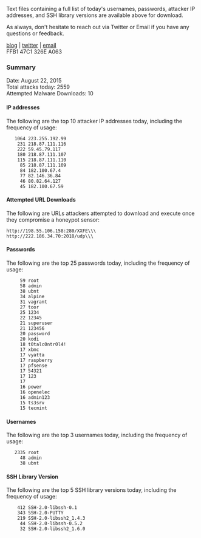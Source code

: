 
Text files containing a full list of today's usernames, passwords, attacker IP addresses, and SSH library versions are available above for download.  

As always, don't hesitate to reach out via Twitter or Email if you have any questions or feedback.  

[blog](http://morris.guru) | [twitter](https://twitter.com/andrew___morris) | [email](mailto:andrew@morris.guru)  
FFB1 47C1 326E A063  

### Summary

Date: August 22, 2015  
Total attacks today: 2559  
Attempted Malware Downloads: 10 

#### IP addresses
The following are the top 10 attacker IP addresses today, including the frequency of usage:
```
   1064 223.255.192.99
    231 218.87.111.116
    222 59.45.79.117
    180 218.87.111.107
    115 218.87.111.110
     85 218.87.111.109
     84 182.100.67.4
     77 82.146.36.84
     46 80.82.64.127
     45 182.100.67.59
```

#### Attempted URL Downloads
The following are URLs attackers attempted to download and execute once they compromise a honeypot sensor:
```
http://198.55.106.158:280/XXFE\\\
http://222.186.34.70:2018/udp\\\
```

#### Passwords
The following are the top 25 passwords today, including the frequency of usage:
```
     59 root
     58 admin
     38 ubnt
     34 alpine
     31 vagrant
     27 toor
     25 1234
     22 12345
     21 superuser
     21 123456
     20 password
     20 kodi
     18 t0talc0ntr0l4!
     17 xbmc
     17 vyatta
     17 raspberry
     17 pfsense
     17 54321
     17 123
     17 
     16 power
     16 openelec
     16 admin123
     15 ts3srv
     15 tecmint
```

#### Usernames
The following are the top 3 usernames today, including the frequency of usage:
```
   2335 root
     48 admin
     38 ubnt
```

#### SSH Library Version
The following are the top 5 SSH library versions today, including the frequency of usage:
```
    412 SSH-2.0-libssh-0.1
    343 SSH-2.0-PUTTY
    219 SSH-2.0-libssh2_1.4.3
     44 SSH-2.0-libssh-0.5.2
     32 SSH-2.0-libssh2_1.6.0
```
